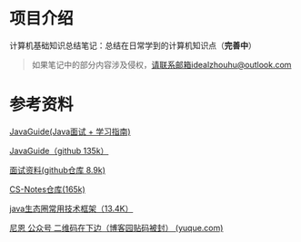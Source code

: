 

# 项目介绍

计算机基础知识总结笔记：总结在日常学到的计算机知识点（**完善中**）

> 如果笔记中的部分内容涉及侵权，请联系邮箱idealzhouhu@outlook.com



# 参考资料

[JavaGuide(Java面试 + 学习指南)](https://javaguide.cn/about-the-author/zhishixingqiu-two-years.html#简历修改)

[JavaGuide（github 135k）](https://github.com/Snailclimb/JavaGuide/tree/main)

[面试资料(github仓库 8.9k)](https://github.com/wolverinn/Waking-Up)

[CS-Notes仓库(165k)](https://github.com/CyC2018/CS-Notes/blob/master/README.md)

[java生态圈常用技术框架（13.4K）](https://github.com/aalansehaiyang/technology-talk/tree/master)

[尼恩 公众号 二维码在下边（博客园贴码被封） (yuque.com)](https://www.yuque.com/crazymakercircle/gkkw8s/khigna)